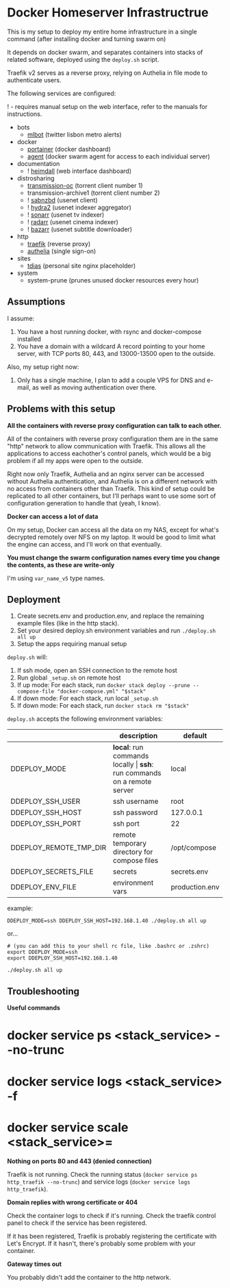 # Docker Homeserver Infrastructrue

This is my setup to deploy my entire home infrastructure in a single command (after installing docker and turning swarm on)

It depends on docker swarm, and separates containers into stacks of related software, deployed using the `deploy.sh` script.

Traefik v2 serves as a reverse proxy, relying on Authelia in file mode to authenticate users.

The following services are configured:

! - requires manual setup on the web interface, refer to the manuals for instructions.

- bots
  - [mlbot](https://github.com/tiagoad/mlbot) (twitter lisbon metro alerts)
- docker
  - [portainer](https://hub.docker.com/r/portainer/portainer/) (docker dashboard)
  - [agent](https://hub.docker.com/r/portainer/agent/) (docker swarm agent for access to each individual server)
- documentation
  - ! [heimdall](https://hub.docker.com/r/linuxserver/heimdall/) (web interface dashboard)
- distrosharing
  - [transmission-oc](https://hub.docker.com/r/tiagoad/transmission) (torrent client number 1)
  - transmission-archive1 (torrent client number 2)
  - ! [sabnzbd](https://hub.docker.com/r/linuxserver/sabnzbd) (usenet client)
  - ! [hydra2](https://hub.docker.com/r/linuxserver/hydra2) (usenet indexer aggregator)
  - ! [sonarr](https://hub.docker.com/r/linuxserver/sonarr) (usenet tv indexer)
  - ! [radarr](https://hub.docker.com/r/linuxserver/radarr) (usenet cinema indexer)
  - ! [bazarr](https://hub.docker.com/r/linuxserver/bazarr) (usenet subtitle downloader)
- http
  - [traefik](https://hub.docker.com/r/_/traefik) (reverse proxy)
  - [authelia](https://hub.docker.com/r/authelia/authelia) (single sign-on)
- sites
  - [tdias](https://tdias.tech) (personal site nginx placeholder)
- system
  - system-prune (prunes unused docker resources every hour)

## Assumptions

I assume:

1. You have a host running docker, with rsync and docker-compose installed
2. You have a domain with a wildcard A record pointing to your home server, with TCP ports 80, 443, and 13000-13500 open to the outside.

Also, my setup right now:

1. Only has a single machine, I plan to add a couple VPS for DNS and e-mail, as well as moving authentication over there.


## Problems with this setup

**All the containers with reverse proxy configuration can talk to each other.**

All of the containers with reverse proxy configuration them are in the same "http" network to allow communication with Traefik. This allows all the applications to access eachother's control panels, which would be a big problem if all my apps were open to the outside. 

Right now only Traefik, Authelia and an nginx server can be accessed without Authelia authentication, and Authelia is on a different network with no access from containers other than Traefik. This kind of setup could be replicated to all other containers, but I'll perhaps want to use some sort of configuration generation to handle that (yeah, I know).

**Docker can access a lot of data**

On my setup, Docker can access all the data on my NAS, except for what's decrypted remotely over NFS on my laptop. It would be good to limit what the engine can access, and I'll work on that eventually.

**You must change the swarm configuration names every time you change the contents, as these are write-only**

I'm using `var_name_v5` type names.


## Deployment

1. Create secrets.env and production.env, and replace the remaining example files (like in the http stack).
2. Set your desired deploy.sh environment variables and run `./deploy.sh all up`
3. Setup the apps requiring manual setup

`deploy.sh` will:

1. If ssh mode, open an SSH connection to the remote host
2. Run global `_setup.sh` on remote host
4. If up mode: For each stack, run `docker stack deploy --prune --compose-file "docker-compose.yml" "$stack"`
3. If down mode: For each stack, run local `_setup.sh`
5. If down mode: For each stack, run `docker stack rm "$stack"`

`deploy.sh` accepts the following environment variables:

|                        | description                                                      | default        |
|------------------------|------------------------------------------------------------------|----------------|
| DDEPLOY_MODE           | **local**: run commands locally \| **ssh**: run commands on a remote server | local          |
| DDEPLOY_SSH_USER       | ssh username                                                     | root           |
| DDEPLOY_SSH_HOST       | ssh password                                                     | 127.0.0.1      |
| DDEPLOY_SSH_PORT       | ssh port                                                         | 22             |
| DDEPLOY_REMOTE_TMP_DIR | remote temporary directory for compose files                     | /opt/compose   |
| DDEPLOY_SECRETS_FILE   | secrets                                                          | secrets.env    |
| DDEPLOY_ENV_FILE       | environment vars                                                 | production.env |
example:

    DDEPLOY_MODE=ssh DDEPLOY_SSH_HOST=192.168.1.40 ./deploy.sh all up

or...

	# (you can add this to your shell rc file, like .bashrc or .zshrc)
	export DDEPLOY_MODE=ssh
	export DDEPLOY_SSH_HOST=192.168.1.40 

	./deploy.sh all up
 
   
## Troubleshooting

**Useful commands**
  
  # docker service ps <stack_service> --no-trunc
  # docker service logs <stack_service> -f
  # docker service scale <stack_service>=<replicas>

**Nothing on ports 80 and 443 (denied connection)**

Traefik is not running. Check the running status (`docker service ps http_traefik --no-trunc`) and service logs (`docker service logs http_traefik`).

**Domain replies with wrong certificate or 404**

Check the container logs to check if it's running. Check the traefik control panel to check if the service has been registered.

If it has been registered, Traefik is probably registering the certificate with Let's Encrypt. If it hasn't, there's probably some problem with your container.

**Gateway times out**

You probably didn't add the container to the http network.
